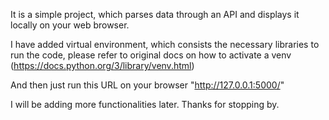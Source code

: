 It is a simple project, which parses data through an API and displays it locally on your web browser.

I have added virtual environment, which consists the necessary libraries to run the code, please refer to original docs on how to activate a venv (https://docs.python.org/3/library/venv.html)

And then just run this URL on your browser "http://127.0.0.1:5000/"

I will be adding more functionalities later. Thanks for stopping by. 
